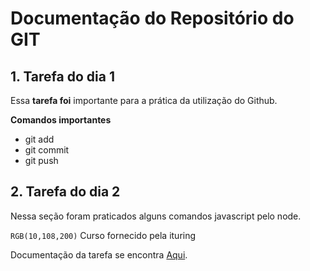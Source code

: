 # Documentação do Repositório do GIT

## 1. Tarefa do dia 1 ##

Essa **tarefa foi** importante para a prática da utilização do Github.

**Comandos importantes**

- git add
- git commit
- git push

## 2. Tarefa do dia 2 ##

Nessa seção foram praticados alguns comandos javascript pelo node.


`RGB(10,108,200)` Curso fornecido pela ituring

Documentação da tarefa se encontra [Aqui](https://github.com/ituring-repo/aprenda-a-programar/tree/main/tarefa-dia-2).